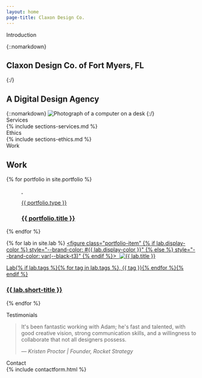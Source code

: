 ```yaml
---
layout: home
page-title: Claxon Design Co.
---
```


<section id="introduction" class="full-aside-right" markdown="1">

<div aria-hidden="true" class="section-title"><span>Introduction</span></div>

<div markdown="1" class="hero with-aside">

{::nomarkdown}
<h1>Claxon Design Co. <span class="fancy">of</span> Fort Myers, FL</h1>
{:/}

## A Digital Design Agency

</div>
{::nomarkdown}
<img srcset="/assets/images/hero.jpg 1x, /assets/images/hero@2x.jpg 2x" class="aside" alt="Photograph of a computer on a desk">
{:/}
</section>  

<section class="dark" markdown="1">  

<div aria-hidden="true" class="section-title"><span>Services</span></div>
{% include sections-services.md %}
</section>
<section class="light" markdown="1">  
<div aria-hidden="true" class="section-title"><span>Ethics</span></div>
{% include sections-ethics.md %}
</section>

<section>
<div aria-hidden="true" class="section-title"><span>Work</span></div>

<h2><span data-aos="blank-out" data-aos-duration="0" data-aos-delay="400">Work</span></h2>

<div class="portfolio-list">
  {% for portfolio in site.portfolio %}
    <a class="portfolio-item-link" target="_blank" href="{{ portfolio.link }}">
      <figure class="portfolio-item" style="--brand-color: #{{ portfolio.brand-color }};">
        <img class="portfolio-item-background" srcset="/assets/images/{{ portfolio.background }}.jpeg 1x, /assets/images/{{ portfolio.background }}@2x.jpeg 2x" aria-hidden="true">
        <img class="portfolio-item-image {% if portfolio.filter %}filter{% endif %}" srcset="/assets/images/{{ portfolio.image }}.{{ portfolio.image-extension }} 1x, /assets/images/{{ portfolio.image }}.{{ portfolio.image-extension }} 2x">
        <figcaption class="portfolio-item-header" alt="{{ portfolio.title }}">
          <p class="intro-type">{{ portfolio.type }}</p>
          <h3>{{ portfolio.title }}</h3>
        </figcaption>
      </figure>
    </a>
  {% endfor %}

  {% for lab in site.lab %}
    <a class="portfolio-item-link" href="/lab/">
      <figure class="portfolio-item" {% if lab.display-color %} style="--brand-color: #{{ lab.display-color }}" {% else %} style="--brand-color: var(--black-t3)" {% endif %}>
        <img class="portfolio-item-background" srcset="/assets/images/lab/{{ lab.image }}-bg.jpg" aria-hidden="true">
        <img class="portfolio-item-image" srcset="/assets/images/lab/{{ lab.image }}.jpg 1x, /assets/images/lab/{{ lab.image }}@2x.jpg 2x" alt="{{ lab.title }}">
        <figcaption class="portfolio-item-header">
          <p class="intro-type">Lab{% if lab.tags %}{% for tag in lab.tags %}, {{ tag }}{% endfor %}{% endif %}</p>
          <h3>{{ lab.short-title }}</h3>
        </figcaption>
      </figure>
    </a>
    {% endfor %}
</div>

</section>
<section class="red" markdown="1">  
<div aria-hidden="true" class="section-title"><span>Testimonials</span></div>  
<blockquote class="testimonial"><p>It's been fantastic working with Adam; he's fast and talented, with good creative vision, strong communication skills, and a willingness to collaborate that not all designers&nbsp;possess.</p><footer>— <cite>Kristen Proctor | Founder, Rocket Strategy</cite></footer></blockquote>  

</section>

<section>
<div aria-hidden="true" class="section-title"><span>Contact</span></div>  
  {% include contactform.html %}
</section>
